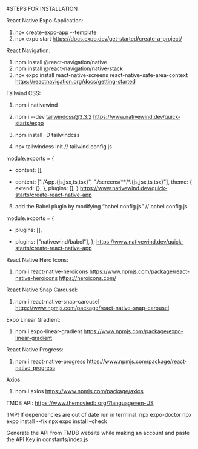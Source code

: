 #STEPS FOR INSTALLATION

React Native Expo Application:
1. npx create-expo-app --template
2. npx expo start
https://docs.expo.dev/get-started/create-a-project/

React Navigation:
1. npm install @react-navigation/native
2. npm install @react-navigation/native-stack
3. npx expo install react-native-screens react-native-safe-area-context
https://reactnavigation.org/docs/getting-started

Tailwind CSS:
1. npm i nativewind
2. npm i --dev tailwindcss@3.3.2
https://www.nativewind.dev/quick-starts/expo

3. npm install -D tailwindcss

4. npx tailwindcss init
// tailwind.config.js

module.exports = {
- content: [],
+ content: ["./App.{js,jsx,ts,tsx}", "./screens/**/*.{js,jsx,ts,tsx}"],
  theme: {
    extend: {},
  },
  plugins: [],
}
https://www.nativewind.dev/quick-starts/create-react-native-app

5. add the Babel plugin by modifying “babel.config.js”
// babel.config.js

module.exports = {
- plugins: [],
+ plugins: ["nativewind/babel"],
};
https://www.nativewind.dev/quick-starts/create-react-native-app


React Native Hero Icons:
1. npm i react-native-heroicons
https://www.npmjs.com/package/react-native-heroicons
https://heroicons.com/

React Native Snap Carousel:
1. npm i react-native-snap-carousel
https://www.npmjs.com/package/react-native-snap-carousel

Expo Linear Gradient:
1. npm i expo-linear-gradient
https://www.npmjs.com/package/expo-linear-gradient

React Native Progress:
1. npm i react-native-progress
https://www.npmjs.com/package/react-native-progress

Axios:
1. npm i axios
https://www.npmjs.com/package/axios

TMDB API:
https://www.themoviedb.org/?language=en-US

!IMP!
If dependencies are out of date run in terminal:
npx expo-doctor
npx expo install --fix
npx expo install –check

Generate the API from TMDB website while making an account and paste the API Key in constants/index.js
